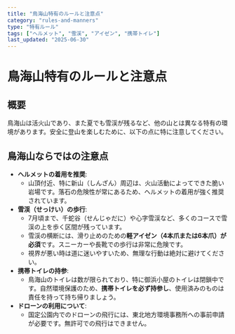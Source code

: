 ```yaml
---
title: "鳥海山特有のルールと注意点"
category: "rules-and-manners"
type: "特有ルール"
tags: ["ヘルメット", "雪渓", "アイゼン", "携帯トイレ"]
last_updated: "2025-06-30"
---
```


# 鳥海山特有のルールと注意点

## 概要
鳥海山は活火山であり、また夏でも雪渓が残るなど、他の山とは異なる特有の環境があります。安全に登山を楽しむために、以下の点に特に注意してください。

## 鳥海山ならではの注意点
- **ヘルメットの着用を推奨**:
    - 山頂付近、特に新山（しんざん）周辺は、火山活動によってできた脆い岩場です。落石の危険性が常にあるため、ヘルメットの着用が強く推奨されています。
- **雪渓（せっけい）の歩行**:
    - 7月頃まで、千蛇谷（せんじゃだに）や心字雪渓など、多くのコースで雪渓の上を歩く区間が残っています。
    - 雪渓の横断には、滑り止めのための**軽アイゼン（4本爪または6本爪）が必須**です。スニーカーや長靴での歩行は非常に危険です。
    - 視界が悪い時は道に迷いやすいため、無理な行動は絶対に避けてください。
- **携帯トイレの持参**:
    - 鳥海山のトイレは数が限られており、特に御浜小屋のトイレは閉鎖中です。自然環境保護のため、**携帯トイレを必ず持参し**、使用済みのものは責任を持って持ち帰りましょう。
- **ドローンの利用について**:
    - 国定公園内でのドローンの飛行には、東北地方環境事務所への事前申請が必要です。無許可での飛行はできません。